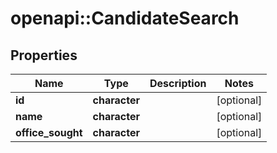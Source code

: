 # openapi::CandidateSearch


## Properties
Name | Type | Description | Notes
------------ | ------------- | ------------- | -------------
**id** | **character** |  | [optional] 
**name** | **character** |  | [optional] 
**office_sought** | **character** |  | [optional] 


